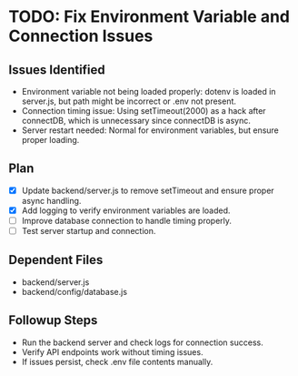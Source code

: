 # TODO: Fix Environment Variable and Connection Issues

## Issues Identified
- Environment variable not being loaded properly: dotenv is loaded in server.js, but path might be incorrect or .env not present.
- Connection timing issue: Using setTimeout(2000) as a hack after connectDB, which is unnecessary since connectDB is async.
- Server restart needed: Normal for environment variables, but ensure proper loading.

## Plan
- [x] Update backend/server.js to remove setTimeout and ensure proper async handling.
- [x] Add logging to verify environment variables are loaded.
- [ ] Improve database connection to handle timing properly.
- [ ] Test server startup and connection.

## Dependent Files
- backend/server.js
- backend/config/database.js

## Followup Steps
- Run the backend server and check logs for connection success.
- Verify API endpoints work without timing issues.
- If issues persist, check .env file contents manually.
